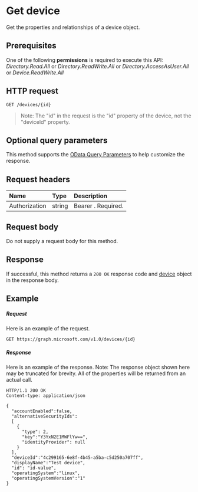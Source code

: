 # Get device

Get the properties and relationships of a device object.
## Prerequisites
One of the following **permissions** is required to execute this API: *Directory.Read.All* or *Directory.ReadWrite.All* or *Directory.AccessAsUser.All* or *Device.ReadWrite.All*

## HTTP request
<!-- { "blockType": "ignored" } -->
```http
GET /devices/{id}
```
> Note: The "id" in the request is the "id" property of the device, not the "deviceId" property.

## Optional query parameters
This method supports the [OData Query Parameters](http://graph.microsoft.io/docs/overview/query_parameters) to help customize the response.

## Request headers
| Name       | Type | Description|
|:-----------|:------|:----------|
| Authorization  | string  | Bearer <token>. Required. |

## Request body
Do not supply a request body for this method.
## Response
If successful, this method returns a `200 OK` response code and [device](../resources/device.md) object in the response body.
## Example
##### Request
Here is an example of the request.
<!-- {
  "blockType": "request",
  "name": "get_device"
}-->
```http
GET https://graph.microsoft.com/v1.0/devices/{id}
```
##### Response
Here is an example of the response. Note: The response object shown here may be truncated for brevity. All of the properties will be returned from an actual call.
<!-- {
  "blockType": "response",
  "truncated": true,
  "@odata.type": "microsoft.graph.device"
} -->
```http
HTTP/1.1 200 OK
Content-type: application/json

{
  "accountEnabled":false,
  "alternativeSecurityIds":
  [
    {
      "type": 2,
      "key":"Y3YxN2E1MWFlYw==",
      "identityProvider": null
    }
  ],
  "deviceId":"4c299165-6e8f-4b45-a5ba-c5d250a707ff",
  "displayName":"Test device",
  "id": "id-value",
  "operatingSystem":"linux",
  "operatingSystemVersion":"1"
}
```

<!-- uuid: 8fcb5dbc-d5aa-4681-8e31-b001d5168d79
2015-10-25 14:57:30 UTC -->
<!-- {
  "type": "#page.annotation",
  "description": "Get device",
  "keywords": "",
  "section": "documentation",
  "tocPath": ""
}-->
